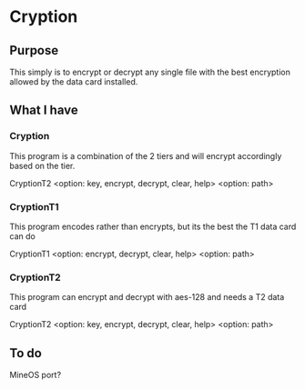 # Cryption
## Purpose
This simply is to encrypt or decrypt any single file with the best encryption allowed by the data card installed.

## What I have
### Cryption
This program is a combination of the 2 tiers and will encrypt accordingly based on the tier.

CryptionT2 \<option: key, encrypt, decrypt, clear, help> \<option: path>

### CryptionT1
This program encodes rather than encrypts, but its the best the T1 data card can do

CryptionT1 \<option: encrypt, decrypt, clear, help> \<option: path>

### CryptionT2
This program can encrypt and decrypt with aes-128 and needs a T2 data card

CryptionT2 \<option: key, encrypt, decrypt, clear, help> \<option: path>

## To do
MineOS port?